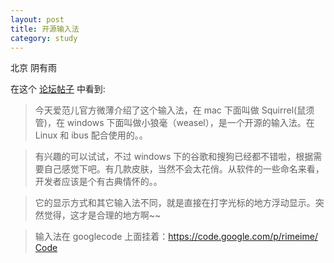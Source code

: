```yaml
---
layout: post
title: 开源输入法
category: study
---
```


北京  阴有雨

在这个 [论坛帖子](http://bbs.ifanr.com/forum.php?mod=viewthread&tid=16603)
中看到:

>今天爱范儿官方微薄介绍了这个输入法，在 mac 下面叫做 Squirrel(鼠须管)，在 windows 下面叫做小狼毫（weasel），是一个开源的输入法。在 Linux 和 ibus 配合使用的。。

>有兴趣的可以试试，不过 windows 下的谷歌和搜狗已经都不错啦，根据需要自己感觉下吧。有几款皮肤，当然不会太花俏。从软件的一些命名来看，开发者应该是个有古典情怀的。。

>它的显示方式和其它输入法不同，就是直接在打字光标的地方浮动显示。突然觉得，这才是合理的地方啊~~
  
>输入法在 googlecode 上面挂着：https://code.google.com/p/rimeime/  [Code][]


[code]:https://code.google.com/p/rimeime/  "中州韻輸入法引擎开源页面"
